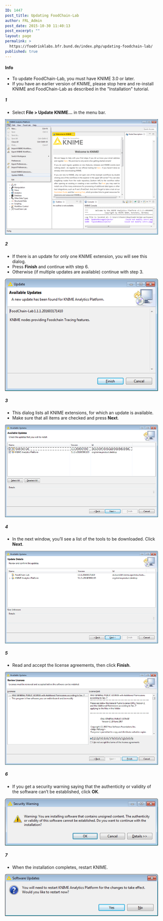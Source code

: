 ```yaml
---
ID: 1447
post_title: Updating FoodChain-Lab
author: FRL_Admin
post_date: 2015-10-30 11:40:13
post_excerpt: ""
layout: page
permalink: >
  https://foodrisklabs.bfr.bund.de/index.php/updating-foodchain-lab/
published: true
---
```

<h4>Info</h4>
<ul>
<li>To update FoodChain-Lab, you must have KNIME 3.0 or later.</li>
<li>If you have an earlier version of KNIME, please stop here and re-install KNIME and FoodChain-Lab as described in the "Installation" tutorial.</li>
</ul>
<h5>1</h5>
<ul>
<li>Select <b>File > Update KNIME...</b> in the menu bar.</li>
</ul>
<a href="https://github.com/SiLeBAT/BfROpenLabResources/raw/master/GitHubPages/documents/foodchainlab_update/1.png"><img class="aligncenter size-full" src="https://github.com/SiLeBAT/BfROpenLabResources/raw/master/GitHubPages/documents/foodchainlab_update/1.png"/></a>
<h5>2</h5>
<ul>
<li>If there is an update for only one KNIME extension, you will see this dialog.</li>
<li>Press <b>Finish</b> and continue with step 6.</li>
<li>Otherwise (if multiple updates are available) continue with step 3.</li>
</ul>
<a href="https://github.com/SiLeBAT/BfROpenLabResources/raw/master/GitHubPages/documents/foodchainlab_update/2.png"><img class="aligncenter size-full" src="https://github.com/SiLeBAT/BfROpenLabResources/raw/master/GitHubPages/documents/foodchainlab_update/2.png"/></a>
<h5>3</h5>
<ul>
<li>This dialog lists all KNIME extensions, for which an update is available.</li>
<li>Make sure that all items are checked and press <b>Next</b>.</li>
</ul>
<a href="https://github.com/SiLeBAT/BfROpenLabResources/raw/master/GitHubPages/documents/foodchainlab_update/3.png"><img class="aligncenter size-full" src="https://github.com/SiLeBAT/BfROpenLabResources/raw/master/GitHubPages/documents/foodchainlab_update/3.png"/></a>
<h5>4</h5>
<ul>
<li>In the next window, you’ll see a list of the tools to be downloaded. Click <b>Next</b>.</li>
</ul>
<a href="https://github.com/SiLeBAT/BfROpenLabResources/raw/master/GitHubPages/documents/foodchainlab_update/4.png"><img class="aligncenter size-full" src="https://github.com/SiLeBAT/BfROpenLabResources/raw/master/GitHubPages/documents/foodchainlab_update/4.png"/></a>
<h5>5</h5>
<ul>
<li>Read and accept the license agreements, then click <b>Finish</b>.</li>
</ul>
<a href="https://github.com/SiLeBAT/BfROpenLabResources/raw/master/GitHubPages/documents/foodchainlab_update/5.png"><img class="aligncenter size-full" src="https://github.com/SiLeBAT/BfROpenLabResources/raw/master/GitHubPages/documents/foodchainlab_update/5.png"/></a>
<h5>6</h5>
<ul>
<li>If you get a security warning saying that the authenticity or validity of the software can’t be established, click <b>OK</b>.</li>
</ul>
<a href="https://github.com/SiLeBAT/BfROpenLabResources/raw/master/GitHubPages/documents/foodchainlab_update/6.png"><img class="aligncenter size-full" src="https://github.com/SiLeBAT/BfROpenLabResources/raw/master/GitHubPages/documents/foodchainlab_update/6.png"/></a>
<h5>7</h5>
<ul>
<li>When the installation completes, restart KNIME.</li>
</ul>
<a href="https://github.com/SiLeBAT/BfROpenLabResources/raw/master/GitHubPages/documents/foodchainlab_update/7.png"><img class="aligncenter size-full" src="https://github.com/SiLeBAT/BfROpenLabResources/raw/master/GitHubPages/documents/foodchainlab_update/7.png"/></a>